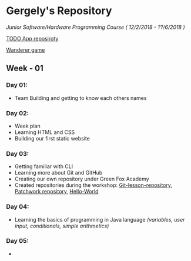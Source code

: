                                                                                               
# Gergely's Repository  

*Junior Software/Hardware Programming Course ( 12/2/2018 - ??/6/2018 )*

[TODO App reposiroty](https://github.com/gervarg/todo-app)

[Wanderer game](https://github.com/gervarg/wanderer-java)


## Week - 01

### Day 01:
* Team Building and getting to know each others names
### Day 02:
* Week plan
* Learning HTML and CSS
* Building our first static website
### Day 03:
* Getting familiar with CLI
* Learning more about Git and GitHub
* Creating our own repository under Green Fox Academy
* Created repositories during the workshop: [Git-lesson-repository](https://github.com/gervarg/git-lesson-repository), [Patchwork repository](https://github.com/gervarg/patchwork), [Hello-World](https://github.com/gervarg/hello-world)
### Day 04:
* Learning the basics of programming in Java language *(variables, user input, conditionals, simple arithmetics)*

### Day 05:
* 


